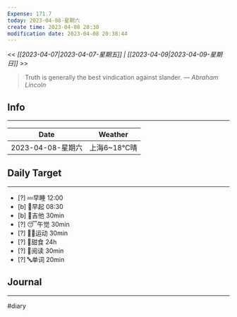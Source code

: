 ```yaml
---
Expense: 171.7
today: 2023-04-08-星期六
create time: 2023-04-08 20:38
modification date: 2023-04-08 20:38:44
---
```


<< *[[2023-04-07|2023-04-07-星期五]] | [[2023-04-09|2023-04-09-星期日]]* >>


> Truth is generally the best vindication against slander.
> — <cite>Abraham Lincoln</cite>


## Info
***
| Date        | Weather      | 
| ----------- | ------------ |
| 2023-04-08-星期六 |  上海6~18℃晴 |


## Daily Target 
***
- [?] 💤早睡   12:00
- [b] 🌅早起    08:30
- [b] 🎵吉他    30min
- [?] 😴午觉    30min
- [?] 🏃‍♀️运动    30min  
- [?] 🚫甜食    24h
- [?] 📖阅读    30min 
- [?] 🔤单词    20min    


##  Journal
***




#diary